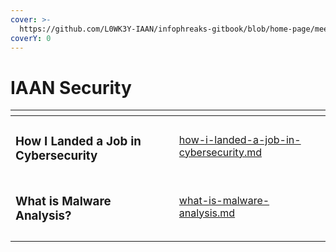 ```yaml
---
cover: >-
  https://github.com/L0WK3Y-IAAN/infophreaks-gitbook/blob/home-page/meet-the-team/iaan/.gitbook/assets/iaan_security_cover_gitbook%20(1).jpg
coverY: 0
---
```


# IAAN Security

<table data-view="cards"><thead><tr><th></th><th></th><th></th><th data-hidden data-card-target data-type="content-ref"></th><th data-hidden data-card-cover data-type="files"></th></tr></thead><tbody><tr><td><h3>How I Landed a Job in Cybersecurity</h3></td><td></td><td></td><td><a href="how-i-landed-a-job-in-cybersecurity.md">how-i-landed-a-job-in-cybersecurity.md</a></td><td></td></tr><tr><td><h3>What is Malware Analysis?</h3></td><td></td><td></td><td><a href="what-is-malware-analysis.md">what-is-malware-analysis.md</a></td><td></td></tr><tr><td></td><td></td><td></td><td></td><td></td></tr></tbody></table>
